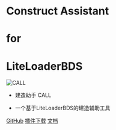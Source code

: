 # Construct Assistant 
# for 
# LiteLoaderBDS

![CALL](./image/CALL_light_ico.ico)

- 建造助手 CALL

- 一个基于LiteLoaderBDS的建造辅助工具

[GitHub](https://github.com/superx101/CALL)
[插件下载](user/install?id=%e6%9c%ac%e6%8f%92%e4%bb%b6%e5%ae%89%e8%a3%85)
[文档](user/introduction?id=%e7%ae%80%e4%bb%8b)